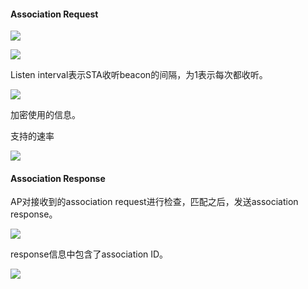 
#### Association Request

![](https://img2020.cnblogs.com/blog/745188/202110/745188-20211002155051839-417229341.png)

![](https://img2020.cnblogs.com/blog/745188/202110/745188-20211002155012083-2075722147.png)

Listen interval表示STA收听beacon的间隔，为1表示每次都收听。

![](https://img2020.cnblogs.com/blog/745188/202110/745188-20211002155150494-474182802.png)

加密使用的信息。

支持的速率

![](https://img2020.cnblogs.com/blog/745188/202110/745188-20211002155609670-257528375.png)


#### Association Response

AP对接收到的association request进行检查，匹配之后，发送association response。

![](https://img2020.cnblogs.com/blog/745188/202110/745188-20211002155235506-301949423.png)

response信息中包含了association ID。

![](https://img2020.cnblogs.com/blog/745188/202110/745188-20211002155337411-1802259133.png)
